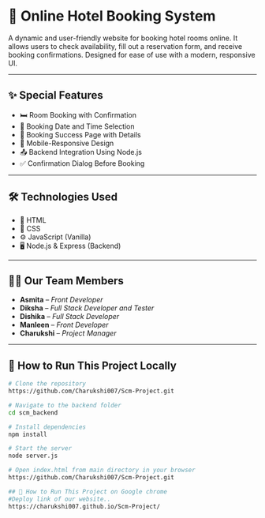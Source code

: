 # 🏨 Online Hotel Booking System

A dynamic and user-friendly website for booking hotel rooms online. It allows users to check availability, fill out a reservation form, and receive booking confirmations. Designed for ease of use with a modern, responsive UI.

---

## ✨ Special Features

- 🛏️ Room Booking with Confirmation
- 📅 Booking Date and Time Selection
- 🧾 Booking Success Page with Details
- 📱 Mobile-Responsive Design
- 📤 Backend Integration Using Node.js
- ✅ Confirmation Dialog Before Booking

---

## 🛠 Technologies Used

- 🎨 HTML  
- 🎨 CSS  
- ⚙️ JavaScript (Vanilla)  
- 🖥️ Node.js & Express (Backend)

---

## 👩‍💻 Our Team Members

- **Asmita** – *Front Developer*
- **Diksha** – *Full Stack Developer and Tester*
- **Dishika** – *Full Stack Developer*
- **Manleen** – *Front Developer*
- **Charukshi** – *Project Manager*

---
## 🧪 How to Run This Project Locally

```bash
# Clone the repository
https://github.com/Charukshi007/Scm-Project.git

# Navigate to the backend folder
cd scm_backend

# Install dependencies
npm install

# Start the server
node server.js

# Open index.html from main directory in your browser
https://github.com/Charukshi007/Scm-Project.git

## 🧪 How to Run This Project on Google chrome
#Deploy link of our website..
https://charukshi007.github.io/Scm-Project/

